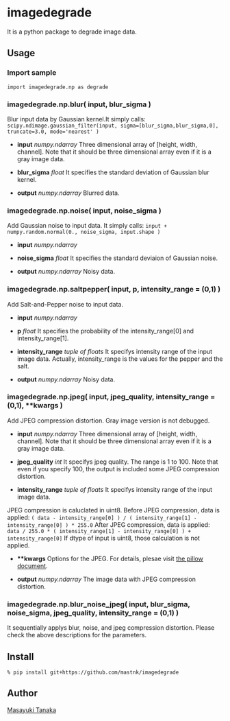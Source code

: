 imagedegrade
====

It is a python package to degrade image data.

## Usage

### Import sample
`import imagedegrade.np as degrade`

### imagedegrade.np.blur( input, blur_sigma )
Blur input data by Gaussian kernel.It simply calls:
`scipy.ndimage.gaussian_filter(input, sigma=[blur_sigma,blur_sigma,0], truncate=3.0, mode='nearest' )`

- **input** *numpy.ndarray*
Three dimensional array of [height, width, channel]. Note that it should be three dimensional array even if it is a gray image data.

- **blur_sigma** *float*
It specifies the standard deviation of Gaussian blur kernel.

- **output** *numpy.ndarray*
Blurred data.

### imagedegrade.np.noise( input, noise_sigma )

Add Gaussian noise to input data. It simply calls:
`input + numpy.random.normal(0., noise_sigma, input.shape )`

- **input** *numpy.ndarray*

- **noise_sigma** *float*
It specifies the standard deviaion of Gaussian noise. 

- **output** *numpy.ndarray*
Noisy data.

### imagedegrade.np.saltpepper( input, p, intensity_range = (0,1) )

Add Salt-and-Pepper noise to input data. 

- **input** *numpy.ndarray*

- **p** *float*
It specifies the probability of the intensity_range[0] and intensity_range[1].

- **intensity_range** *tuple of floats*
It specifys intensity range of the input image data.
Actually, intensity_range is the values for the pepper and the salt.

- **output** *numpy.ndarray*
Noisy data.

### imagedegrade.np.jpeg( input, jpeg_quality, intensity_range = (0,1), \*\*kwargs )

Add JPEG compression distortion. Gray image version is not debugged.

- **input** *numpy.ndarray*
Three dimensional array of [height, width, channel]. Note that it should be three dimensional array even if it is a gray image data.

- **jpeg_quality** *int*
It specifys jpeg quality. The range is 1 to 100. 
Note that even if you specify 100, the output is included some JPEG compression distortion.

- **intensity_range** *tuple of floats*
It specifys intensity range of the input image data.

JPEG compression is caluclated in uint8. 
Before JPEG compression, data is applied:
`( data - intensity_range[0] ) / ( intensity_range[1] - intensity_range[0] ) * 255.0`
After JPEG compression, data is applied:
`data / 255.0 * ( intensity_range[1] - intensity_range[0] ) + intensity_range[0]`
If dtype of input is uint8, those calculation is not applied.

- **\*\*kwargs**
Options for the JPEG. For details, plesae visit [the pillow document](https://pillow.readthedocs.io/en/5.1.x/handbook/image-file-formats.html#jpeg).

- **output** *numpy.ndarray*
The image data with JPEG compression distortion.


### imagedegrade.np.blur_noise_jpeg( input, blur_sigma, noise_sigma, jpeg_quality, intensity_range = (0,1) )

It sequentially applys blur, noise, and jpeg compression distortion. Please check the above descriptions for the parameters.

## Install

`% pip install git+https://github.com/mastnk/imagedegrade`

## Author

[Masayuki Tanaka](https://github.com/mastnk)
